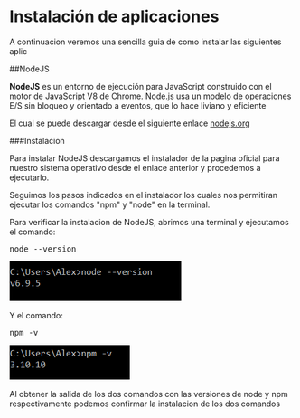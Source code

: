 Instalación de aplicaciones
==

A continuacion veremos una sencilla guia de como instalar las siguientes aplic

##NodeJS

**NodeJS** es un entorno de ejecución para JavaScript construido con el motor de JavaScript V8 de Chrome. Node.js usa un modelo de operaciones E/S sin bloqueo y orientado a eventos, que lo hace liviano y eficiente

El cual se puede descargar desde el siguiente enlace [nodejs.org](https://nodejs.org/es/download/)

###Instalacion

Para instalar NodeJS descargamos el instalador de la pagina oficial para nuestro sistema operativo desde el enlace anterior y procedemos a ejecutarlo.

Seguimos los pasos indicados en el instalador los cuales nos permitiran ejecutar los comandos "npm" y "node" en la terminal.

Para verificar la instalacion de NodeJS, abrimos una terminal y ejecutamos el comando:<pre>node --version</pre>

![node version](imgs/nodeversion.PNG)

Y el comando: <pre>npm -v</pre>

![node version](imgs/npm.PNG)

Al obtener la salida de los dos comandos con las versiones de node y npm respectivamente podemos confirmar la instalacion de los dos comandos


##